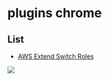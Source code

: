 # plugins chrome

## List
* [AWS Extend Switch Roles](https://chrome.google.com/webstore/detail/aws-extend-switch-roles/jpmkfafbacpgapdghgdpembnojdlgkdl/related?hl=en)

[<img src="https://i.imgur.com/cMyOgDf.png">](https://i.imgur.com/cMyOgDf.png)
